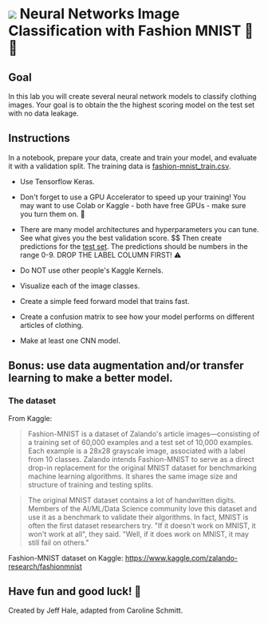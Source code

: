 # ![](https://ga-dash.s3.amazonaws.com/production/assets/logo-9f88ae6c9c3871690e33280fcf557f33.png) Neural Networks Image Classification with Fashion MNIST 👗👔

## Goal 

In this lab you will create several neural network models to classify clothing images. Your goal is to obtain the the highest scoring model on the test set with no data leakage.

## Instructions

In a notebook, prepare your data, create and train your model, and evaluate it with a validation split. The training data is [fashion-mnist_train.csv](https://www.kaggle.com/zalando-research/fashionmnist?select=fashion-mnist_train.csv).

- Use Tensorflow Keras.
- Don't forget to use a GPU Accelerator to speed up your training! You may want to use Colab or Kaggle - both have free GPUs - make sure you turn them on. 🚀
- There are many model architectures and hyperparameters you can tune. See what gives you the best validation score.
$$
Then create predictions for the [test set](https://www.kaggle.com/zalando-research/fashionmnist?select=fashion-mnist_test.csv). The predictions should be numbers in the range 0-9. DROP THE LABEL COLUMN FIRST! ⚠

- Do NOT use other people's Kaggle Kernels.

- Visualize each of the image classes.
- Create a simple feed forward model that trains fast.
- Create a confusion matrix to see how your model performs on different articles of clothing.
- Make at least one CNN model. 
 
## Bonus: use data augmentation and/or transfer learning to make a better model.


### The dataset
From Kaggle:

> Fashion-MNIST is a dataset of Zalando's article images—consisting of a training set of 60,000 examples and a test set of 10,000 examples. Each example is a 28x28 grayscale image, associated with a label from 10 classes. Zalando intends Fashion-MNIST to serve as a direct drop-in replacement for the original MNIST dataset for benchmarking machine learning algorithms. It shares the same image size and structure of training and testing splits.

> The original MNIST dataset contains a lot of handwritten digits. Members of the AI/ML/Data Science community love this dataset and use it as a benchmark to validate their algorithms. In fact, MNIST is often the first dataset researchers try. "If it doesn't work on MNIST, it won't work at all", they said. "Well, if it does work on MNIST, it may still fail on others."

Fashion-MNIST dataset on Kaggle: https://www.kaggle.com/zalando-research/fashionmnist


## Have fun and good luck! 🚀

Created by Jeff Hale, adapted from Caroline Schmitt.